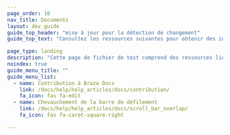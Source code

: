 ```yaml
---
page_order: 10
nav_title: Documents
layout: dev_guide
guide_top_header: "mise à jour pour la détection de changement"
guide_top_text: "Consultez les ressources suivantes pour obtenir des informations supplémentaires sur le site de documentation Braze."

page_type: landing
description: "Cette page de fichier de test comprend des ressources liées au site de documentation de Braze, telles que la manière de contribuer aux documents open source de Braze."
noindex: true
guide_menu_title: ""
guide_menu_list:
  - name: Contribution à Braze Docs
    link: /docs/help/help_articles/docs/contribution/
    fa_icon: fas fa-edit
  - name: Chevauchement de la barre de défilement
    link: /docs/help/help_articles/docs/scroll_bar_overlap/
    fa_icon: fas fa-caret-square-right

---
```

